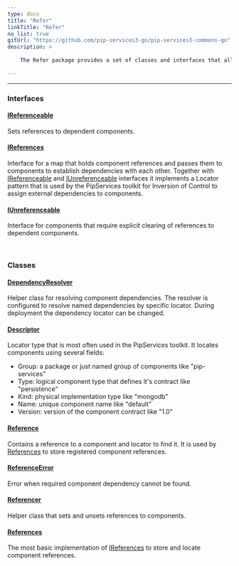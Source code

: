 ```yaml
---
type: docs
title: "Refer"
linkTitle: "Refer"
no_list: true
gitUrl: "https://github.com/pip-services3-go/pip-services3-commons-go"
description: >
    
    The Refer package provides a set of classes and interfaces that allows you to create, manage and resolve component dependencies that can be passed to other components to establish dependencies between them. 
   
---
```

---

<div class="module-body"> 

### Interfaces

#### [IReferenceable](ireferenceable)
Sets references to dependent components.

#### [IReferences](ireferences)
Interface for a map that holds component references and passes them to components
to establish dependencies with each other.
Together with [IReferenceable](ireferenceable) and [IUnreferenceable](iunreferenceable) interfaces it implements
a Locator pattern that is used by the PipServices toolkit for Inversion of Control
to assign external dependencies to components. 

#### [IUnreferenceable](iunreferenceable)
Interface for components that require explicit clearing of references to dependent components.

<br>

### Classes

#### [DependencyResolver](dependency_resolver)
Helper class for resolving component dependencies.
The resolver is configured to resolve named dependencies by specific locator.
During deployment the dependency locator can be changed.

#### [Descriptor](descriptor)
Locator type that is most often used in the PipServices toolkit.
It locates components using several fields:
- Group: a package or just named group of components like "pip-services"
- Type: logical component type that defines it's contract like "persistence"
- Kind: physical implementation type like "mongodb"
- Name: unique component name like "default"
- Version: version of the component contract like "1.0"

#### [Reference](reference)
Contains a reference to a component and locator to find it.
It is used by [References](references) to store registered component references.

#### [ReferenceError](reference_error)
Error when required component dependency cannot be found.

#### [Referencer](referencer)
Helper class that sets and unsets references to components.

#### [References](references)
The most basic implementation of [IReferences](ireferences) to store and locate component references.

</div>
